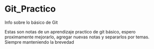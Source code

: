 # Git_Practico
Info sobre lo básico de Git

Estas son notas de un aprendizaje practico de git básico, espero proximamente
mejorarlo, agregar nuevas notas y separarlos por temas. Siempre manteniendo la 
brevedad
